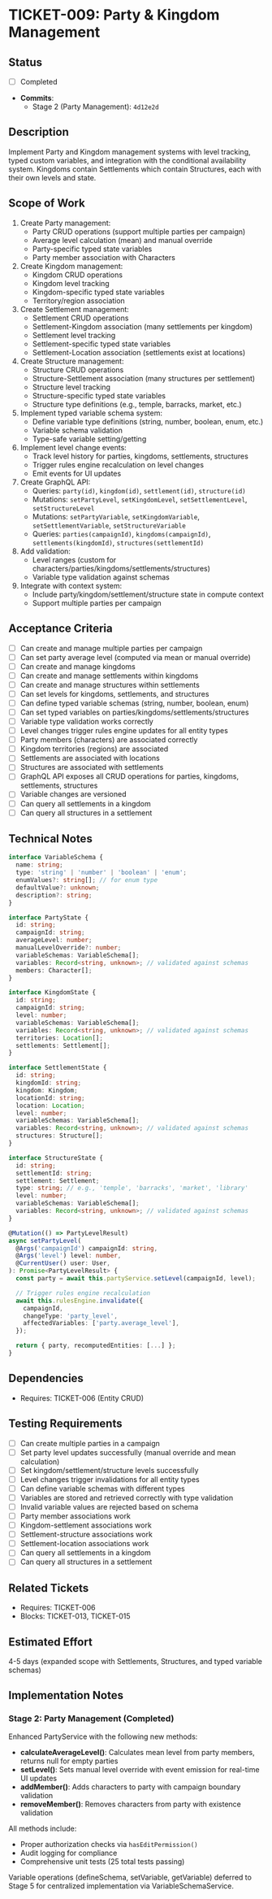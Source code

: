 # TICKET-009: Party & Kingdom Management

## Status

- [ ] Completed
- **Commits**:
  - Stage 2 (Party Management): `4d12e2d`

## Description

Implement Party and Kingdom management systems with level tracking, typed custom variables, and integration with the conditional availability system. Kingdoms contain Settlements which contain Structures, each with their own levels and state.

## Scope of Work

1. Create Party management:
   - Party CRUD operations (support multiple parties per campaign)
   - Average level calculation (mean) and manual override
   - Party-specific typed state variables
   - Party member association with Characters
2. Create Kingdom management:
   - Kingdom CRUD operations
   - Kingdom level tracking
   - Kingdom-specific typed state variables
   - Territory/region association
3. Create Settlement management:
   - Settlement CRUD operations
   - Settlement-Kingdom association (many settlements per kingdom)
   - Settlement level tracking
   - Settlement-specific typed state variables
   - Settlement-Location association (settlements exist at locations)
4. Create Structure management:
   - Structure CRUD operations
   - Structure-Settlement association (many structures per settlement)
   - Structure level tracking
   - Structure-specific typed state variables
   - Structure type definitions (e.g., temple, barracks, market, etc.)
5. Implement typed variable schema system:
   - Define variable type definitions (string, number, boolean, enum, etc.)
   - Variable schema validation
   - Type-safe variable setting/getting
6. Implement level change events:
   - Track level history for parties, kingdoms, settlements, structures
   - Trigger rules engine recalculation on level changes
   - Emit events for UI updates
7. Create GraphQL API:
   - Queries: `party(id)`, `kingdom(id)`, `settlement(id)`, `structure(id)`
   - Mutations: `setPartyLevel`, `setKingdomLevel`, `setSettlementLevel`, `setStructureLevel`
   - Mutations: `setPartyVariable`, `setKingdomVariable`, `setSettlementVariable`, `setStructureVariable`
   - Queries: `parties(campaignId)`, `kingdoms(campaignId)`, `settlements(kingdomId)`, `structures(settlementId)`
8. Add validation:
   - Level ranges (custom for characters/parties/kingdoms/settlements/structures)
   - Variable type validation against schemas
9. Integrate with context system:
   - Include party/kingdom/settlement/structure state in compute context
   - Support multiple parties per campaign

## Acceptance Criteria

- [ ] Can create and manage multiple parties per campaign
- [ ] Can set party average level (computed via mean or manual override)
- [ ] Can create and manage kingdoms
- [ ] Can create and manage settlements within kingdoms
- [ ] Can create and manage structures within settlements
- [ ] Can set levels for kingdoms, settlements, and structures
- [ ] Can define typed variable schemas (string, number, boolean, enum)
- [ ] Can set typed variables on parties/kingdoms/settlements/structures
- [ ] Variable type validation works correctly
- [ ] Level changes trigger rules engine updates for all entity types
- [ ] Party members (characters) are associated correctly
- [ ] Kingdom territories (regions) are associated
- [ ] Settlements are associated with locations
- [ ] Structures are associated with settlements
- [ ] GraphQL API exposes all CRUD operations for parties, kingdoms, settlements, structures
- [ ] Variable changes are versioned
- [ ] Can query all settlements in a kingdom
- [ ] Can query all structures in a settlement

## Technical Notes

```typescript
interface VariableSchema {
  name: string;
  type: 'string' | 'number' | 'boolean' | 'enum';
  enumValues?: string[]; // for enum type
  defaultValue?: unknown;
  description?: string;
}

interface PartyState {
  id: string;
  campaignId: string;
  averageLevel: number;
  manualLevelOverride?: number;
  variableSchemas: VariableSchema[];
  variables: Record<string, unknown>; // validated against schemas
  members: Character[];
}

interface KingdomState {
  id: string;
  campaignId: string;
  level: number;
  variableSchemas: VariableSchema[];
  variables: Record<string, unknown>; // validated against schemas
  territories: Location[];
  settlements: Settlement[];
}

interface SettlementState {
  id: string;
  kingdomId: string;
  kingdom: Kingdom;
  locationId: string;
  location: Location;
  level: number;
  variableSchemas: VariableSchema[];
  variables: Record<string, unknown>; // validated against schemas
  structures: Structure[];
}

interface StructureState {
  id: string;
  settlementId: string;
  settlement: Settlement;
  type: string; // e.g., 'temple', 'barracks', 'market', 'library'
  level: number;
  variableSchemas: VariableSchema[];
  variables: Record<string, unknown>; // validated against schemas
}

@Mutation(() => PartyLevelResult)
async setPartyLevel(
  @Args('campaignId') campaignId: string,
  @Args('level') level: number,
  @CurrentUser() user: User,
): Promise<PartyLevelResult> {
  const party = await this.partyService.setLevel(campaignId, level);

  // Trigger rules engine recalculation
  await this.rulesEngine.invalidate({
    campaignId,
    changeType: 'party_level',
    affectedVariables: ['party.average_level'],
  });

  return { party, recomputedEntities: [...] };
}
```

## Dependencies

- Requires: TICKET-006 (Entity CRUD)

## Testing Requirements

- [ ] Can create multiple parties in a campaign
- [ ] Set party level updates successfully (manual override and mean calculation)
- [ ] Set kingdom/settlement/structure levels successfully
- [ ] Level changes trigger invalidations for all entity types
- [ ] Can define variable schemas with different types
- [ ] Variables are stored and retrieved correctly with type validation
- [ ] Invalid variable values are rejected based on schema
- [ ] Party member associations work
- [ ] Kingdom-settlement associations work
- [ ] Settlement-structure associations work
- [ ] Settlement-location associations work
- [ ] Can query all settlements in a kingdom
- [ ] Can query all structures in a settlement

## Related Tickets

- Requires: TICKET-006
- Blocks: TICKET-013, TICKET-015

## Estimated Effort

4-5 days (expanded scope with Settlements, Structures, and typed variable schemas)

## Implementation Notes

### Stage 2: Party Management (Completed)

Enhanced PartyService with the following new methods:

- **calculateAverageLevel()**: Calculates mean level from party members, returns null for empty parties
- **setLevel()**: Sets manual level override with event emission for real-time UI updates
- **addMember()**: Adds characters to party with campaign boundary validation
- **removeMember()**: Removes characters from party with existence validation

All methods include:

- Proper authorization checks via `hasEditPermission()`
- Audit logging for compliance
- Comprehensive unit tests (25 total tests passing)

Variable operations (defineSchema, setVariable, getVariable) deferred to Stage 5 for centralized implementation via VariableSchemaService.
